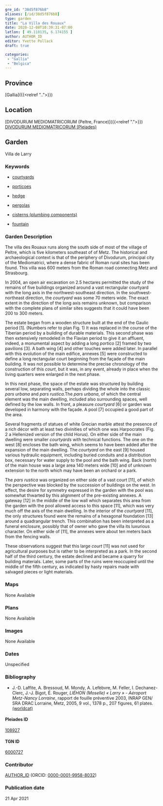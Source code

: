 ```yaml
---
gre_id: "38d5f876b8"
aliases: [/id/38d5f876b8]
type: garden
title: "La Villa des Rouaux"
date: 2020-12-08T10:39:31-07:00
latlon: [ 49.118135, 6.174155 ]
author: AUTHOR_ID
editor: Yvette Pollack
draft: true

categories:
 - "Gallia"
 - "Belgica"
---
```


## Province
[Gallia]({{<relref "..">}})

## Location

[DIVODURUM MEDIOMATRICORUM (Peltre, France)]({{<relref ".">}}) \
[DIVODURUM MEDIOMATRICORUM (Pleiades)](https://pleiades.stoa.org/places/108927)

<!--### Location Description-->

<!-- LEAVE THIS BLANK FOR NOW -->

<!--## Sublocation-->

<!--
[AREA WITHIN LOCATION, LIKE “PALATINE HILL”](GEOREFERENCE LINK)
A sublocation is any area larger than an individual garden, but located within a location. I would always try to include a link to a controlled vocabulary here if possible. This ID may well be different from the Garden ID, e.g., Pompeii versus a Garden in one of the houses which has its own Pleiades ID.
-->

<!-- ### Sublocation Description -->


## Garden
Villa de Larry

### Keywords

- [courtyards](http://vocab.getty.edu/page/aat/300004095)
- [porticoes](http://vocab.getty.edu/page/aat/300004145)

- [hedge](http://vocab.getty.edu/page/aat/300266413)
- [pergolas](http://vocab.getty.edu/page/aat/300006783)
- [cisterns (plumbing components)](http://vocab.getty.edu/page/aat/300052558)
- [fountain](http://vocab.getty.edu/page/aat/300006179)

### Garden Description

<!-- Taken from draft file -->
The villa des Rouaux runs along the south side of most of the village of Peltre, which is five kilometers southeast of of Metz. The historical and archaeological context is that of the periphery of Divodurum, principal city of the Mediomatrici, where a dense fabric of Roman rural sites has been found. This villa was 600 meters from the Roman road connecting Metz and Strasbourg.

In 2004, an open air excavation on 2.5 hectares permitted the study of the remains of five buildings organized around a vast rectangular courtyard with the long axis in the northwest-southeast direction. In the southwest-northeast direction, the *courtyard* was some 70 meters wide. The exact extent in the direction of the long axis remains unknown, but comparison with the complete plans of similar sites suggests that it could have been 200 to 300 meters.

The estate began from a wooden structure built at the end of the Gaulic period [1]. (Numbers refer to plan Fig. 1) It was replaced in the course of the Tiberian period by a building of durable materials. This second phase was then extensively remodeled in the Flavian period to give it an affluent, indeed, a monumental aspect by adding a long *portico* [2] framed by two pavilions [3]. A bath wing [4] and other touches were added later. In parallel with this evolution of the main edifice, annexes [5] were constructed to define a long rectangular court beginning from the façade of the main building. It was not possible to determine the precise chronology of the construction of this *court*, but it was, in any event, already in place when the living quarters were enlarged in the next phase.

In this next phase, the space of the estate was structured by building several low, separating walls, perhaps dividing the whole into the classic *pars urbana* and *pars rustica*.The *pars urbana*, of which the central element was the main dwelling, included also surrounding spaces, well defined by the low walls. In front, a pleasure *courtyard* [6] or garden was developed in harmony with the façade. A pool [7] occupied a good part of the area.

 Several fragments of statues of white Grecian marble attest the presence of a rich décor with at least two divinities of which one was Harpocrates (Fig. 2 a Hellenized version of the child Horus).
On either side of the main dwelling were smaller *courtyards* with technical functions. The one on the west [8] encloses the bath wing, which seems to have been added after the expansion of the main dwelling. The *courtyard* on the east [9] housed various hydraulic equipment, including buried conduits and a distribution box, necessary for water supply to the pool and the bath wing. Back (north) of the main house was a large area 140 meters wide [10] and of unknown extension to the north which may have been an orchard or a park.

The *pars rustica* was organized on either side of a vast court [11], of which the perspective was blocked by the succession of buildings on the west. In effect, the desire for symmetry expressed in the garden with the pool was somewhat thwarted by this alignment of the pre-existing annexes. A gateway [12] in the middle of the low wall which separates this area from the garden with the pool allowed access to this space [11], which was very much off the axis of the main dwelling. In the interior of the *courtyard* [11], the only structures found were the remains of a hexagonal foundation [13] around a quadrangular trench. This combination has been interpreted as a funeral enclosure, possibly that of owner who gave the villa its luxurious character. On either side of [11], the annexes were about ten meters back from the fencing walls.

These observations suggest that this large *court* [11] was not used for agricultural purposes but is rather to be interpreted as a park.  In the second half of the third century, the estate declined and became a quarry for building materials. Later, some parts of the ruins were reoccupied until the middle of the fifth century, as indicated by hasty repairs made with salvaged pieces or light materials.



### Maps

None Available

### Plans

None Available

### Images

None Available

### Dates
Unspecified

### Bibliography
- J.-D. Laffite, A. Bressoud, M. Mondy, A. Lefèbvre, M. Feller, I. Dechanez-Clerc, J.-J. Bigot, É. Rouger, *LIÉHON (Moselle) « Larry » - Aéroport Metz-Nancy Lorraine*, rapport de fouille préventive 2003, INRAP GEN/ SRA DRAC Lorraine, Metz, 2005, 9 vol., 1378 p., 207 figures, 61 plates. [(worldcat)](http://www.worldcat.org/oclc/20955708)


<!--#### Periodo ID-->

<!-- [PERIODO_ID](https://pleiades.stoa.org/places/PLEIADES_ID) -->

#### Pleiades ID

[108927](https://pleiades.stoa.org/places/108927)

#### TGN ID
[6000727](http://vocab.getty.edu/page/tgn/6000727)

### Contributor
[AUTHOR_ID](link) (ORCID: [0000-0001-9958-8032](https://orcid.org/0000-0001-9958-8032))

### Publication date

21 Apr 2021

<!--### Related articles-->

<!-- Links to other related articles. Leave blank for now -->